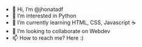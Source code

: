 - 👋 Hi, I’m @jhonatadf
- 👀 I’m interested in Python
- 🌱 I’m currently learning HTML, CSS, Javascript ☕
- 💞️ I’m looking to collaborate on Webdev
- 📫 How to reach me? Here :)

<!---
jhonatadf/jhonatadf is a ✨ special ✨ repository because its `README.md` (this file) appears on your GitHub profile.
You can click the Preview link to take a look at your changes.
--->
